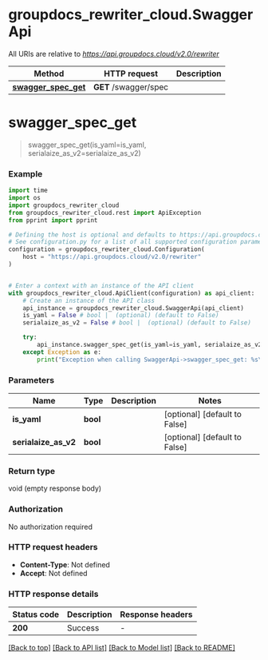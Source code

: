 # groupdocs_rewriter_cloud.SwaggerApi

All URIs are relative to *https://api.groupdocs.cloud/v2.0/rewriter*

Method | HTTP request | Description
------------- | ------------- | -------------
[**swagger_spec_get**](SwaggerApi.md#swagger_spec_get) | **GET** /swagger/spec | 


# **swagger_spec_get**
> swagger_spec_get(is_yaml=is_yaml, serialaize_as_v2=serialaize_as_v2)



### Example

```python
import time
import os
import groupdocs_rewriter_cloud
from groupdocs_rewriter_cloud.rest import ApiException
from pprint import pprint

# Defining the host is optional and defaults to https://api.groupdocs.cloud/v2.0/rewriter
# See configuration.py for a list of all supported configuration parameters.
configuration = groupdocs_rewriter_cloud.Configuration(
    host = "https://api.groupdocs.cloud/v2.0/rewriter"
)


# Enter a context with an instance of the API client
with groupdocs_rewriter_cloud.ApiClient(configuration) as api_client:
    # Create an instance of the API class
    api_instance = groupdocs_rewriter_cloud.SwaggerApi(api_client)
    is_yaml = False # bool |  (optional) (default to False)
    serialaize_as_v2 = False # bool |  (optional) (default to False)

    try:
        api_instance.swagger_spec_get(is_yaml=is_yaml, serialaize_as_v2=serialaize_as_v2)
    except Exception as e:
        print("Exception when calling SwaggerApi->swagger_spec_get: %s\n" % e)
```


### Parameters

Name | Type | Description  | Notes
------------- | ------------- | ------------- | -------------
 **is_yaml** | **bool**|  | [optional] [default to False]
 **serialaize_as_v2** | **bool**|  | [optional] [default to False]

### Return type

void (empty response body)

### Authorization

No authorization required

### HTTP request headers

 - **Content-Type**: Not defined
 - **Accept**: Not defined

### HTTP response details
| Status code | Description | Response headers |
|-------------|-------------|------------------|
**200** | Success |  -  |

[[Back to top]](#) [[Back to API list]](../README.md#documentation-for-api-endpoints) [[Back to Model list]](../README.md#documentation-for-models) [[Back to README]](../README.md)

